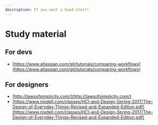 ```yaml
---
description: If you want a head start!
---
```


# Study material

## For devs

* [https://www.atlassian.com/git/tutorials/comparing-workflows](https://www.atlassian.com/git/tutorials/comparing-workflows)

## For designers

* [http://lawsofsimplicity.com/](http://lawsofsimplicity.com/)
* [https://www.nixdell.com/classes/HCI-and-Design-Spring-2017/The-Design-of-Everyday-Things-Revised-and-Expanded-Edition.pdf](https://www.nixdell.com/classes/HCI-and-Design-Spring-2017/The-Design-of-Everyday-Things-Revised-and-Expanded-Edition.pdf)



